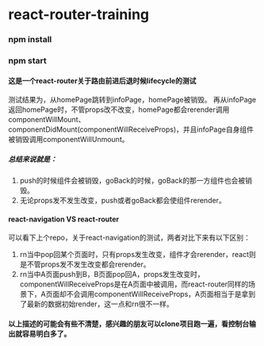 # react-router-training

### npm install
### npm start


#### 这是一个react-router关于路由前进后退时候lifecycle的测试
测试结果为，从homePage跳转到infoPage，homePage被销毁。
再从infoPage返回homePage时，不管props改不改变，homePage都会rerender调用componentWillMount、componentDidMount(componentWillReceiveProps)，并且infoPage自身组件被销毁调用componentWillUnmount。

##### 总结来说就是：  
1. push的时候组件会被销毁，goBack的时候，goBack的那一方组件也会被销毁。
2. 无论props发不发生改变，push或者goBack都会使组件rerender。

#### react-navigation VS  react-router
可以看下上个repo，关于react-navigation的测试，两者对比下来有以下区别：
1. rn当中pop回某个页面时，只有props发生改变，组件才会rerender，react则是不管props发不发生改变都会rerender。
2. rn当中A页面push到B，B页面pop回A，props发生改变时，componentWillReceiveProps是在A页面中被调用，而react-router同样的场景下，A页面却不会调用componentWillReceiveProps，A页面相当于是拿到了最新的数据初始render，这一点和rn很不一样。


#### 以上描述的可能会有些不清楚，感兴趣的朋友可以clone项目跑一遍，看控制台输出就容易明白多了。
